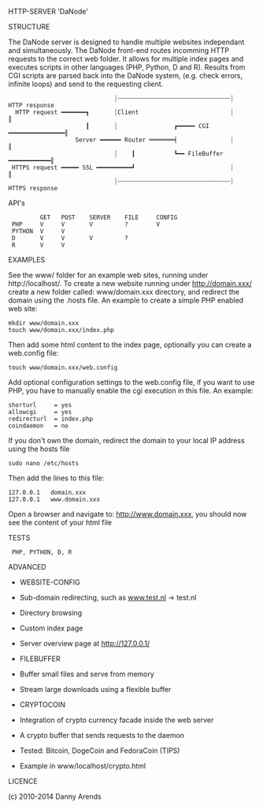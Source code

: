 HTTP-SERVER 'DaNode'

STRUCTURE

The DaNode server is designed to handle multiple websites independant and simultaneously. The DaNode 
front-end routes incomming HTTP requests to the correct web folder. It allows for multiple index pages 
and executes scripts in other languages (PHP, Python, D and R). Results from CGI scripts are parsed 
back into the DaNode system, (e.g. check errors, infinite loops) and send to the requesting client.

                                  ┊┄┄┄┄┄┄┄┄┄┄┄┄┄┄┄┄┄┄┄┄┄┄┄┄┄┄┄┄┄┄┄┄┊    HTTP response
      HTTP request ━━━━━━━┓       ┊Client                          ┊          ║
                          ┃       ┊                ┏━━━━━ CGI ━━━━━━━━━━━━━━━━╢
                       Server ━━━━━━ Router ═══════╡               ┊          ║
                                  ┊    ┃           ┗━━ FileBuffer ━━━━━━━━━━━━╢
     HTTPS request ━━━━━ SSL ━━━━━━━━━━┛                           ┊          ║
                                  ┊┄┄┄┄┄┄┄┄┄┄┄┄┄┄┄┄┄┄┄┄┄┄┄┄┄┄┄┄┄┄┄┄┊   HTTPS response


API's

             GET   POST    SERVER    FILE     CONFIG
     PHP     V     V       V         ?        V
     PYTHON  V     V
     D       V     V       V         ?
     R       V     V

EXAMPLES

See the www/ folder for an example web sites, running under http://localhost/. To create a new website 
running under http://domain.xxx/ create a new folder called: www/domain.xxx directory, and redirect the 
domain using the .hosts file. An example to create a simple PHP enabled web site:

    mkdir www/domain.xxx
    touch www/domain.xxx/index.php

Then add some html content to the index page, optionally you can create a web.config file:

    touch www/domain.xxx/web.config

Add optional configuration settings to the web.config file, if you want to use PHP, you have to manually 
enable the cgi execution in this file. An example:

    shorturl     = yes
    allowcgi     = yes
    redirecturl  = index.php
    coindaemon   = no

If you don't own the domain, redirect the domain to your local IP address using the hosts file

    sudo nano /etc/hosts

Then add the lines to this file:

    127.0.0.1   domain.xxx
    127.0.0.1   www.domain.xxx

Open a browser and navigate to: http://www.domain.xxx, you should now see the content of your html file

TESTS

     PHP, PYTHON, D, R

ADVANCED

  - WEBSITE-CONFIG
   - Sub-domain redirecting, such as www.test.nl -> test.nl
   - Directory browsing
   - Custom index page
   - Server overview page at http://127.0.0.1/

  - FILEBUFFER
   - Buffer small files and serve from memory
   - Stream large downloads using a flexible buffer

  - CRYPTOCOIN
   - Integration of crypto currency facade inside the web server
   - A crypto buffer that sends requests to the daemon
   - Tested: Bitcoin, DogeCoin and FedoraCoin (TIPS)
   - Example in www/localhost/crypto.html

LICENCE

(c) 2010-2014 Danny Arends

